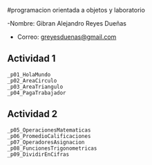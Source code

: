 #programacion orientada a objetos y laboratorio

-Nombre: Gibran Alejandro Reyes Dueñas
- Correo: greyesduenas@gmail.com

## Actividad 1
    _p01_HolaMundo
    _p02_AreaCirculo
    _p03_AreaTriangulo
    _p04_PagaTrabajador
## Actividad 2
    _p05_OperacionesMatematicas
    _p06_PromedioCalificaciones
    _p07_OperadoresAsignacion
    _p08_FuncionesTrigonometricas
    _p09_DividirEnCifras
